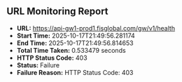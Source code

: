 ## URL Monitoring Report

- **URL:** https://api-gw1-prod1.fisglobal.com/gw/v1/health
- **Start Time:** 2025-10-17T21:49:56.281174
- **End Time:** 2025-10-17T21:49:56.814653
- **Total Time Taken:** 0.533479 seconds
- **HTTP Status Code:** 403
- **Status:** Failure
- **Failure Reason:** HTTP Status Code: 403
